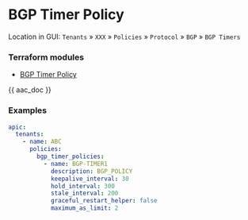 # BGP Timer Policy

Location in GUI:
`Tenants` » `XXX` » `Policies` » `Protocol` » `BGP` » `BGP Timers`

### Terraform modules

* [BGP Timer Policy](https://registry.terraform.io/modules/netascode/bgp-timer-policy/aci/latest)

{{ aac_doc }}

### Examples

```yaml
apic:
  tenants:
    - name: ABC
      policies:
        bgp_timer_policies:
          - name: BGP-TIMER1
            description: BGP_POLICY
            keepalive_interval: 30
            hold_interval: 300
            stale_interval: 200
            graceful_restart_helper: false
            maximum_as_limit: 2
```
